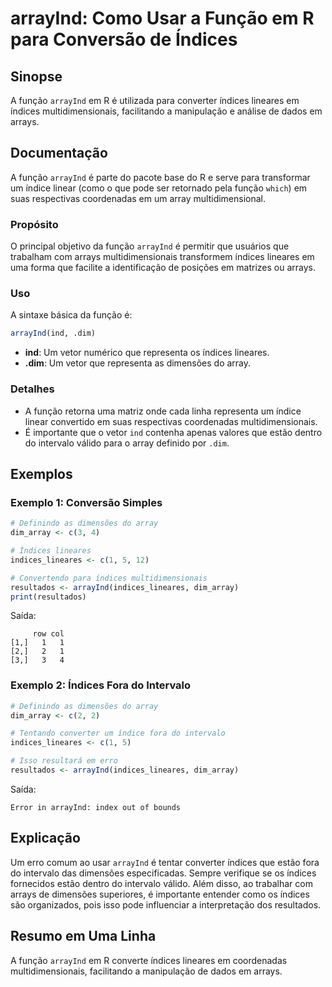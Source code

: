 <!--
Meta Description: # arrayInd: Como Usar a Função em R para Conversão de Índices ## Sinopse A função `arrayInd` em R é utilizada para converter índices lineares em índic...
Meta Keywords: índices, arrayind, que, função, para
-->

# arrayInd: Como Usar a Função em R para Conversão de Índices

## Sinopse
A função `arrayInd` em R é utilizada para converter índices lineares em índices multidimensionais, facilitando a manipulação e análise de dados em arrays.

## Documentação
A função `arrayInd` é parte do pacote base do R e serve para transformar um índice linear (como o que pode ser retornado pela função `which`) em suas respectivas coordenadas em um array multidimensional.

### Propósito
O principal objetivo da função `arrayInd` é permitir que usuários que trabalham com arrays multidimensionais transformem índices lineares em uma forma que facilite a identificação de posições em matrizes ou arrays.

### Uso
A sintaxe básica da função é:

```R
arrayInd(ind, .dim)
```

- **ind**: Um vetor numérico que representa os índices lineares.
- **.dim**: Um vetor que representa as dimensões do array.

### Detalhes
- A função retorna uma matriz onde cada linha representa um índice linear convertido em suas respectivas coordenadas multidimensionais.
- É importante que o vetor `ind` contenha apenas valores que estão dentro do intervalo válido para o array definido por `.dim`.

## Exemplos

### Exemplo 1: Conversão Simples
```R
# Definindo as dimensões do array
dim_array <- c(3, 4)

# Índices lineares
indices_lineares <- c(1, 5, 12)

# Convertendo para índices multidimensionais
resultados <- arrayInd(indices_lineares, dim_array)
print(resultados)
```
Saída:
```
     row col
[1,]   1   1
[2,]   2   1
[3,]   3   4
```

### Exemplo 2: Índices Fora do Intervalo
```R
# Definindo as dimensões do array
dim_array <- c(2, 2)

# Tentando converter um índice fora do intervalo
indices_lineares <- c(1, 5)

# Isso resultará em erro
resultados <- arrayInd(indices_lineares, dim_array)
```
Saída:
```
Error in arrayInd: index out of bounds
```

## Explicação
Um erro comum ao usar `arrayInd` é tentar converter índices que estão fora do intervalo das dimensões especificadas. Sempre verifique se os índices fornecidos estão dentro do intervalo válido. Além disso, ao trabalhar com arrays de dimensões superiores, é importante entender como os índices são organizados, pois isso pode influenciar a interpretação dos resultados.

## Resumo em Uma Linha
A função `arrayInd` em R converte índices lineares em coordenadas multidimensionais, facilitando a manipulação de dados em arrays.